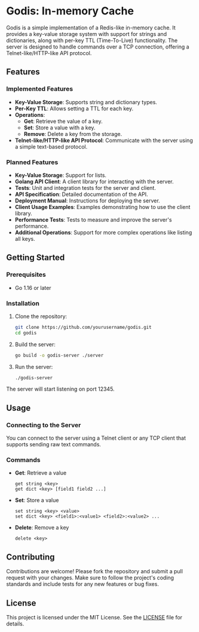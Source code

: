# Godis: In-memory Cache

Godis is a simple implementation of a Redis-like in-memory cache. It provides a key-value storage system with support for strings and dictionaries, along with per-key TTL (Time-To-Live) functionality. The server is designed to handle commands over a TCP connection, offering a Telnet-like/HTTP-like API protocol.

## Features

### Implemented Features
- **Key-Value Storage**: Supports string and dictionary types.
- **Per-Key TTL**: Allows setting a TTL for each key.
- **Operations**:
  - **Get**: Retrieve the value of a key.
  - **Set**: Store a value with a key.
  - **Remove**: Delete a key from the storage.
- **Telnet-like/HTTP-like API Protocol**: Communicate with the server using a simple text-based protocol.

### Planned Features
- **Key-Value Storage**: Support for lists.
- **Golang API Client**: A client library for interacting with the server.
- **Tests**: Unit and integration tests for the server and client.
- **API Specification**: Detailed documentation of the API.
- **Deployment Manual**: Instructions for deploying the server.
- **Client Usage Examples**: Examples demonstrating how to use the client library.
- **Performance Tests**: Tests to measure and improve the server's performance.
- **Additional Operations**: Support for more complex operations like listing all keys.

## Getting Started

### Prerequisites
- Go 1.16 or later

### Installation
1. Clone the repository:
   ```bash
   git clone https://github.com/yourusername/godis.git
   cd godis
   ```

2. Build the server:
   ```bash
   go build -o godis-server ./server
   ```

3. Run the server:
   ```bash
   ./godis-server
   ```

The server will start listening on port 12345.

## Usage

### Connecting to the Server
You can connect to the server using a Telnet client or any TCP client that supports sending raw text commands.

### Commands
- **Get**: Retrieve a value
  ```plaintext
  get string <key>
  get dict <key> [field1 field2 ...]
  ```

- **Set**: Store a value
  ```plaintext
  set string <key> <value>
  set dict <key> <field1>:<value1> <field2>:<value2> ...
  ```

- **Delete**: Remove a key
  ```plaintext
  delete <key>
  ```

## Contributing

Contributions are welcome! Please fork the repository and submit a pull request with your changes. Make sure to follow the project's coding standards and include tests for any new features or bug fixes.

## License

This project is licensed under the MIT License. See the [LICENSE](LICENSE) file for details.


